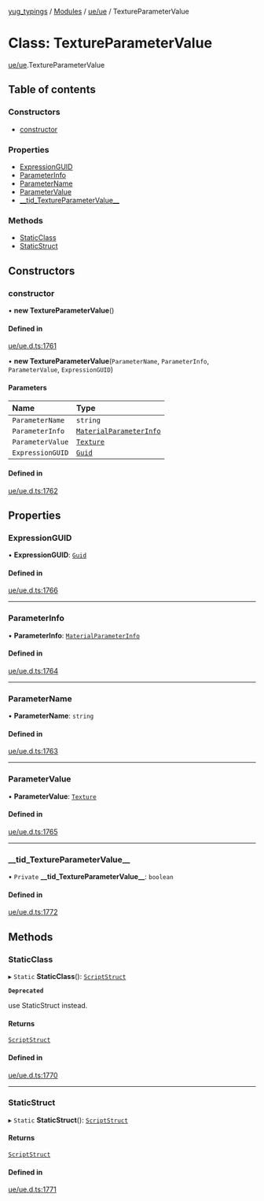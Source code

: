 [yug_typings](../README.md) / [Modules](../modules.md) / [ue/ue](../modules/ue_ue.md) / TextureParameterValue

# Class: TextureParameterValue

[ue/ue](../modules/ue_ue.md).TextureParameterValue

## Table of contents

### Constructors

- [constructor](ue_ue.TextureParameterValue.md#constructor)

### Properties

- [ExpressionGUID](ue_ue.TextureParameterValue.md#expressionguid)
- [ParameterInfo](ue_ue.TextureParameterValue.md#parameterinfo)
- [ParameterName](ue_ue.TextureParameterValue.md#parametername)
- [ParameterValue](ue_ue.TextureParameterValue.md#parametervalue)
- [\_\_tid\_TextureParameterValue\_\_](ue_ue.TextureParameterValue.md#__tid_textureparametervalue__)

### Methods

- [StaticClass](ue_ue.TextureParameterValue.md#staticclass)
- [StaticStruct](ue_ue.TextureParameterValue.md#staticstruct)

## Constructors

### constructor

• **new TextureParameterValue**()

#### Defined in

[ue/ue.d.ts:1761](https://github.com/YugMetaverse/yug_typings/blob/b7d9b19/ue/ue.d.ts#L1761)

• **new TextureParameterValue**(`ParameterName`, `ParameterInfo`, `ParameterValue`, `ExpressionGUID`)

#### Parameters

| Name | Type |
| :------ | :------ |
| `ParameterName` | `string` |
| `ParameterInfo` | [`MaterialParameterInfo`](ue_ue.MaterialParameterInfo.md) |
| `ParameterValue` | [`Texture`](ue_ue.Texture.md) |
| `ExpressionGUID` | [`Guid`](ue_ue_s.Guid.md) |

#### Defined in

[ue/ue.d.ts:1762](https://github.com/YugMetaverse/yug_typings/blob/b7d9b19/ue/ue.d.ts#L1762)

## Properties

### ExpressionGUID

• **ExpressionGUID**: [`Guid`](ue_ue_s.Guid.md)

#### Defined in

[ue/ue.d.ts:1766](https://github.com/YugMetaverse/yug_typings/blob/b7d9b19/ue/ue.d.ts#L1766)

___

### ParameterInfo

• **ParameterInfo**: [`MaterialParameterInfo`](ue_ue.MaterialParameterInfo.md)

#### Defined in

[ue/ue.d.ts:1764](https://github.com/YugMetaverse/yug_typings/blob/b7d9b19/ue/ue.d.ts#L1764)

___

### ParameterName

• **ParameterName**: `string`

#### Defined in

[ue/ue.d.ts:1763](https://github.com/YugMetaverse/yug_typings/blob/b7d9b19/ue/ue.d.ts#L1763)

___

### ParameterValue

• **ParameterValue**: [`Texture`](ue_ue.Texture.md)

#### Defined in

[ue/ue.d.ts:1765](https://github.com/YugMetaverse/yug_typings/blob/b7d9b19/ue/ue.d.ts#L1765)

___

### \_\_tid\_TextureParameterValue\_\_

• `Private` **\_\_tid\_TextureParameterValue\_\_**: `boolean`

#### Defined in

[ue/ue.d.ts:1772](https://github.com/YugMetaverse/yug_typings/blob/b7d9b19/ue/ue.d.ts#L1772)

## Methods

### StaticClass

▸ `Static` **StaticClass**(): [`ScriptStruct`](ue_ue.ScriptStruct.md)

**`Deprecated`**

use StaticStruct instead.

#### Returns

[`ScriptStruct`](ue_ue.ScriptStruct.md)

#### Defined in

[ue/ue.d.ts:1770](https://github.com/YugMetaverse/yug_typings/blob/b7d9b19/ue/ue.d.ts#L1770)

___

### StaticStruct

▸ `Static` **StaticStruct**(): [`ScriptStruct`](ue_ue.ScriptStruct.md)

#### Returns

[`ScriptStruct`](ue_ue.ScriptStruct.md)

#### Defined in

[ue/ue.d.ts:1771](https://github.com/YugMetaverse/yug_typings/blob/b7d9b19/ue/ue.d.ts#L1771)
